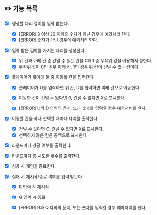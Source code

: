 ## ✏️ 기능 목록

- [x] 생성할 다리 길이를 입력 받는다.
  - [x] [ERROR] 3 이상 20 이하의 숫자가 아닌 경우에 예외처리 한다.
  - [x] [ERROR] 숫자가 아닌 경우에 예외처리 한다.

- [x] 입력 받은 길이를 가지는 다리를 생성한다.
  - [x] 위 칸과 아래 칸 중 건널 수 있는 칸을 0과 1 중 무작위 값을 이용해서 정한다.
  - [x] 무작위 값이 0인 경우 아래 칸, 1인 경우 위 칸이 건널 수 있는 칸이다.

- [x] 플레이어가 위아래 둘 중 이동할 칸을 입력한다.
  - [x] 플레이어가 U를 입력하면 위 칸, D를 입력하면 아래 칸으로 이동한다.
  - [x] 이동한 칸이 건널 수 있다면 O, 건널 수 없다면 X로 표시한다.
  - [x] [ERROR] U와 D 이외의 문자, 또는 숫자를 입력한 경우 예외처리를 한다.


- [x] 이동할 칸을 하나 선택할 때마다 다리를 출력한다.
  - [x] 건널 수 있다면 O, 건널 수 없다면 X로 표시한다.
  - [x] 선택하지 않은 칸은 공백으로 표시한다.

- [x] 라운드마다 성공 여부를 출력한다.
- [x] 라운드마다 총 시도한 횟수를 출력한다.

- [x] 성공 시 게임을 종료한다.
- [x] 실패 시 재시작/종료 여부를 입력 받는다.
  - [x] R 입력 시 재시작
  - [x] Q 입력 시 종료
  - [x] [ERROR] R과 Q 이외의 문자, 또는 숫자를 입력한 경우 예외처리를 한다.

